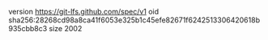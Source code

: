 version https://git-lfs.github.com/spec/v1
oid sha256:28268cd98a8ca41f6053e325b1c45efe82671f6242513306420618b935cbb8c3
size 2002
